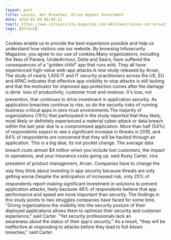```yaml
---
layout: post
title: Losses, Not Breaches, Drive AppSec Investment
date: 2018-05-09 00:00:11
tourl: https://www.infosecurity-magazine.com:443/news/losses-not-breaches-drive-appsec/
tags: [Attack]
---
```

Cookies enable us to provide the best experience possible and help us understand how visitors use our website. By browsing Infosecurity Magazine, you agree to our use of cookies.Many organizations, including the likes of Panera, UnderArmour, Delta and Sears, have suffered the consequences of a "golden child" app that runs wild. They all have experienced high-value web-app attacks.A new study released by Arxan, The study of nearly 1,400 IT and IT security practitioners across the US, EU and APAC indicates that effective app visibility to stop attacks is still lacking and that the motivator for improved app protection comes after the damage is done  loss of productivity, customer trust and revenue. It's loss, not prevention, that continues to drive investment in application security. As application breaches continue to rise, so do the security risks of running business-critical apps in zero-trust environments.The majority of organizations (75%) that participated in the study reported that they likely, most likely or definitely experienced a material cyber-attack or data breach within the last year due to a compromised application. More than half (54%) of respondents expect to see a significant increase in threats in 2018, and 64% of respondents are concerned that they will be hacked through an application. This is a big deal, its not pocket change. The average data breach costs almost $4 million when you include lost customers, the impact to operations, and your insurance costs going up, said Rusty Carter, vice president of product management, Arxan. Companies have to change the way they think about investing in app security because threats are only getting worse.Despite the anticipation of increased risk, only 25% of respondents report making significant investment in solutions to prevent application attacks, likely because 48% of respondents believe that app performance and speed are more important than security. The findings in this study points to two struggles companies have faced for some time. "Giving organizations the visibility into the security posture of their deployed applications allows them to optimize their security and customer experience," said Carter. "Yet security professionals lack an awareness about the status of their app's security." As a result, "they will be ineffective at responding to attacks before they lead to full-blown breaches," said Carter. 
